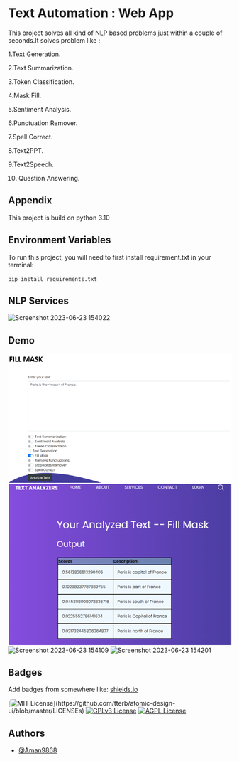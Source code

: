 
# Text Automation : Web App
This project solves all kind of NLP based problems just within a couple of seconds.It solves problem like :


1.Text Generation.

2.Text Summarization.

3.Token Classification.

4.Mask Fill.

5.Sentiment Analysis.

6.Punctuation Remover.

7.Spell Correct.

8.Text2PPT.

9.Text2Speech.

10. Question Answering.

## Appendix
This project is build on python 3.10


## Environment Variables

To run this project, you will need to first install requirement.txt in your terminal:

`pip install requirements.txt`
## NLP Services
![Screenshot 2023-06-23 154022](https://github.com/Aman9868/TextAutomation.WebApp/assets/60923869/cb5ae41b-900c-4fd6-88d8-3e1f39ec08c2)


## Demo
![alt text](https://raw.githubusercontent.com/Aman9868/TextAutomation.WebApp/master/screenshots/Screenshot%202022-07-24%20141911.png)
![alt text](https://raw.githubusercontent.com/Aman9868/TextAutomation.WebApp/master/screenshots/Screenshot%202022-07-24%20141935.png)
![Screenshot 2023-06-23 154109](https://github.com/Aman9868/TextAutomation.WebApp/assets/60923869/d1165246-e2af-4cde-9d7d-e3f80ceed281)
![Screenshot 2023-06-23 154201](https://github.com/Aman9868/TextAutomation.WebApp/assets/60923869/8676ba26-7e5c-4847-822a-0c76aff82da3)



## Badges

Add badges from somewhere like: [shields.io](https://shields.io/)

[![MIT License](https://img.shields.io/apm/l/atomic-design-ui.svg?)](https://github.com/tterb/atomic-design-ui/blob/master/LICENSEs)
[![GPLv3 License](https://img.shields.io/badge/License-GPL%20v3-yellow.svg)](https://opensource.org/licenses/)
[![AGPL License](https://img.shields.io/badge/license-AGPL-blue.svg)](http://www.gnu.org/licenses/agpl-3.0)


## Authors

- [@Aman9868](https://www.github.com/Aman9868)

